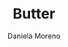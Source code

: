 ---
layout: ../../layouts/MarkdownPostLayout.astro
title: 'Butter'
description: 'This is the first post of my new Astro blog.'
author: 'Daniela Moreno'
image:
    url: 'https://docs.astro.build/assets/full-logo-light.png'
    alt: 'The full Astro logo.'
tags: ["astro", "blogging", "learning in public"]
---
